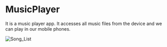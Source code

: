 # MusicPlayer
It is a music player app. It accesses all music files from the device and we can play in our mobile phones.

![Song_List](https://user-images.githubusercontent.com/40312361/131127746-ed6adace-aadc-416c-b297-f1782432f193.jpeg)

